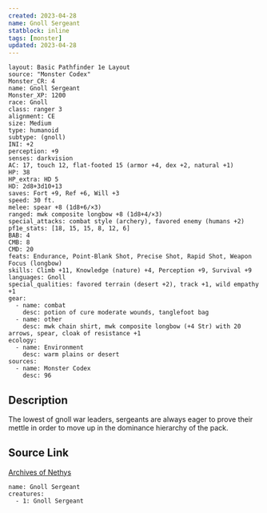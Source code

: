 ```yaml
---
created: 2023-04-28
name: Gnoll Sergeant
statblock: inline
tags: [monster]
updated: 2023-04-28
---
```

```statblock
layout: Basic Pathfinder 1e Layout
source: "Monster Codex"
Monster_CR: 4
name: Gnoll Sergeant
Monster_XP: 1200
race: Gnoll
class: ranger 3
alignment: CE
size: Medium
type: humanoid
subtype: (gnoll)
INI: +2
perception: +9
senses: darkvision
AC: 17, touch 12, flat-footed 15 (armor +4, dex +2, natural +1)
HP: 38
HP_extra: HD 5
HD: 2d8+3d10+13
saves: Fort +9, Ref +6, Will +3
speed: 30 ft.
melee: spear +8 (1d8+6/×3)
ranged: mwk composite longbow +8 (1d8+4/×3)
special_attacks: combat style (archery), favored enemy (humans +2)
pf1e_stats: [18, 15, 15, 8, 12, 6]
BAB: 4
CMB: 8
CMD: 20
feats: Endurance, Point-Blank Shot, Precise Shot, Rapid Shot, Weapon Focus (longbow)
skills: Climb +11, Knowledge (nature) +4, Perception +9, Survival +9
languages: Gnoll
special_qualities: favored terrain (desert +2), track +1, wild empathy +1
gear:
  - name: combat
    desc: potion of cure moderate wounds, tanglefoot bag
  - name: other
    desc: mwk chain shirt, mwk composite longbow (+4 Str) with 20 arrows, spear, cloak of resistance +1
ecology:
  - name: Environment
    desc: warm plains or desert
sources:
  - name: Monster Codex
    desc: 96
```
## Description
The lowest of gnoll war leaders, sergeants are always eager to prove their mettle in order to move up in the dominance hierarchy of the pack.
## Source Link
[Archives of Nethys](https://aonprd.com/MonsterDisplay.aspx?ItemName=Gnoll%20Sergeant)
```encounter-table
name: Gnoll Sergeant
creatures:
  - 1: Gnoll Sergeant
```
